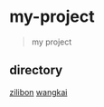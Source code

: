 # my-project
> my project


## directory
<a href="https://wsxwater.github.io/my-project/zilibon/html/">zilibon</a>
<a href="https://wsxwater.github.io/my-project/wangkai/html/">wangkai</a>
